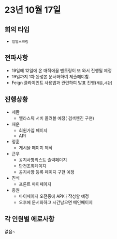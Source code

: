 # 23년 10월 17일

## 회의 타입

- `일일스크럼`

## 전파사항

- 19일에 12일에 온 매직에꼴 멘토링이 또 와서 진행될 예정
- 19일까지 1차 완성본 문서화하여 제출해야함.
- Feign 클라이언트 사용법과 관련하여 발표 진행(`재운`,`세환`)

## 진행상황

- 세환
  - 엘라스틱 서치 올려볼 예정( 검색엔진 구현)
- 재운
  - 회원가입 페이지
  - API
- 정훈
  - 게시물 페이지 제작
- 근우
  - 공지사항리스트 출력페이지
  - 단건조회페이지
  - 공지사항 등록 페이지 구현 예정
- 진석
  - 프론트 마이페이지
- 종원
  - 마이페이지 오전중에 API다 작성할 예정
  - 오후에 문서화하고 시간남으면 메인페이지

## 각 인원별 에로사항

없음~
